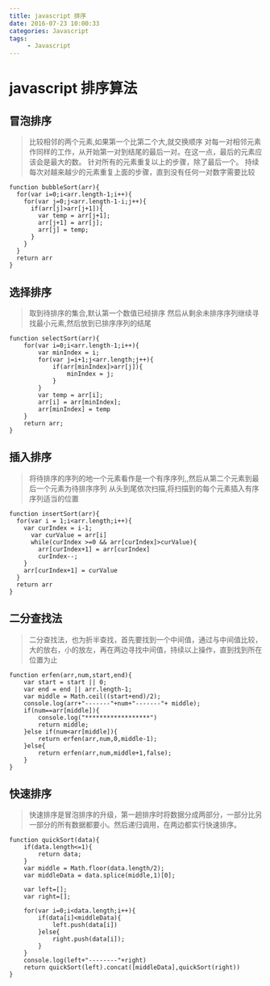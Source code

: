 ```yaml
---
title: javascript 排序
date: 2016-07-23 10:00:33
categories: Javascript
tags:
     - Javascript
---
```


# javascript 排序算法

## 冒泡排序

> 比较相邻的两个元素,如果第一个比第二个大,就交换顺序
> 对每一对相邻元素作同样的工作，从开始第一对到结尾的最后一对。在这一点，最后的元素应该会是最大的数。
> 针对所有的元素重复以上的步骤，除了最后一个。
> 持续每次对越来越少的元素重复上面的步骤，直到没有任何一对数字需要比较

```
function bubbleSort(arr){
  for(var i=0;i<arr.length-1;i++){
    for(var j=0;j<arr.length-1-i;j++){
      if(arr[j]>arr[j+1]){
        var temp = arr[j+1];
        arr[j+1] = arr[j];
        arr[j] = temp;
      }
    }
  }
  return arr
}
```

## 选择排序

> 取到待排序的集合,默认第一个数值已经排序
> 然后从剩余未排序序列继续寻找最小元素,然后放到已排序序列的结尾

```
function selectSort(arr){
	for(var i=0;i<arr.length-1;i++){
		var minIndex = i;
		for(var j=i+1;j<arr.length;j++){
			if(arr[minIndex]>arr[j]){
				minIndex = j;
			}
		}
		var temp = arr[i];
		arr[i] = arr[minIndex];
		arr[minIndex] = temp
	}
	return arr;
}
```

##  插入排序

> 将待排序的序列的地一个元素看作是一个有序序列,,然后从第二个元素到最后一个元素为待排序序列
> 从头到尾依次扫描,将扫描到的每个元素插入有序序列适当的位置

```
function insertSort(arr){
  for(var i = 1;i<arr.length;i++){
  	var curIndex = i-1;
	  var curValue = arr[i]
	  while(curIndex >=0 && arr[curIndex]>curValue){
		arr[curIndex+1] = arr[curIndex]
		curIndex--;
	} 
	arr[curIndex+1] = curValue
  }
  return arr
}
```

## 二分查找法

> 二分查找法，也为折半查找，首先要找到一个中间值，通过与中间值比较，大的放右，小的放左，再在两边寻找中间值，持续以上操作，直到找到所在位置为止

```
function erfen(arr,num,start,end){
	var start = start || 0;
	var end = end || arr.length-1;
	var middle = Math.ceil((start+end)/2);
	console.log(arr+"-------"+num+"-------"+ middle);
	if(num==arr[middle]){
		console.log("******************")
		return middle;
	}else if(num<arr[middle]){
		return erfen(arr,num,0,middle-1);
	}else{
		return erfen(arr,num,middle+1,false);
	}
}
```

## 快速排序

> 快速排序是冒泡排序的升级，第一趟排序时将数据分成两部分，一部分比另一部分的所有数据都要小。然后递归调用，在两边都实行快速排序。

```
function quickSort(data){
	if(data.length<=1){
		return data;
	}	
	var middle = Math.floor(data.length/2);
	var middleData = data.splice(middle,1)[0];
	
	var left=[];
	var right=[];
	
	for(var i=0;i<data.length;i++){
		if(data[i]<middleData){
			left.push(data[i])
		}else{
			right.push(data[i]);
		}
	}
	console.log(left+"--------"+right)
	return quickSort(left).concat([middleData],quickSort(right))	
}
```